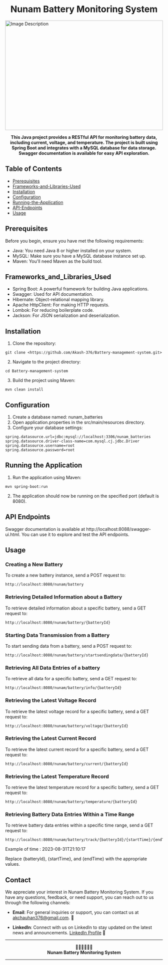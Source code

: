 <h1 align="center"> Nunam Battery Monitoring System</h1>

<img src="https://i.ytimg.com/vi/w1VjDBhL82k/hq720.jpg?sqp=-oaymwEhCK4FEIIDSFryq4qpAxMIARUAAAAAGAElAADIQj0AgKJD&rs=AOn4CLB220PBDbEOUsKkWmK0gCdezmCKyQ" alt="Image Description" width="100%" height="350">

<p align="center">
  <b>This Java project provides a RESTful API for monitoring battery data, including current, voltage, and temperature. The project is built using Spring Boot and integrates with a MySQL database for data storage. Swagger documentation is available for easy API exploration.</b>
</p>

## Table of Contents
- [Prerequisites](#prerequisites)
- [Frameworks-and-Libraries-Used](#frameworks-and-Libraries-Used)
- [Installation](#installation)
- [Configuration](#configuration)
- [Running-the-Application](#running-the-Application)
- [API-Endpoints](#api-Endpoints)
- [Usage](#usage)

## Prerequisites
Before you begin, ensure you have met the following requirements:

- Java: You need Java 8 or higher installed on your system.
- MySQL: Make sure you have a MySQL database instance set up.
- Maven: You'll need Maven as the build tool.

## Frameworks_and_Libraries_Used
- Spring Boot: A powerful framework for building Java applications.
- Swagger: Used for API documentation.
- Hibernate: Object-relational mapping library.
- Apache HttpClient: For making HTTP requests.
- Lombok: For reducing boilerplate code.
- Jackson: For JSON serialization and deserialization.

## Installation
1. Clone the repository:
```
git clone <https://github.com/Akash-376/Battery-management-system.git>
```
2. Navigate to the project directory:
```
cd Battery-management-system
```
3. Build the project using Maven:
```
mvn clean install
```

## Configuration
1. Create a database named: nunam_batteries
2. Open application.properties in the src/main/resources directory.
3. Configure your database settings:
```
spring.datasource.url=jdbc:mysql://localhost:3306/nunam_batteries
spring.datasource.driver-class-name=com.mysql.cj.jdbc.Driver
spring.datasource.username=root
spring.datasource.password=root
```


## Running the Application
1. Run the application using Maven:
```
mvn spring-boot:run
```
2. The application should now be running on the specified port (default is 8080).

## API Endpoints
Swagger documentation is available at http://localhost:8088/swagger-ui.html. You can use it to explore and test the API endpoints.

## Usage
### Creating a New Battery
To create a new battery instance, send a POST request to:
```
http://localhost:8080/nunam/battery
```
### Retrieving Detailed Information about a Battery
To retrieve detailed information about a specific battery, send a GET request to:
```
http://localhost:8080/nunam/battery/{batteryId}
```
### Starting Data Transmission from a Battery
To start sending data from a battery, send a POST request to:
```
http://localhost:8080/nunam/battery/startsendingdata/{batteryId}
```
### Retrieving All Data Entries of a battery
To retrieve all data for a specific battery, send a GET request to:
```
http://localhost:8080/nunam/battery/info/{batteryId}
```
### Retrieving the Latest Voltage Record
To retrieve the latest voltage record for a specific battery, send a GET request to:
```
http://localhost:8080/nunam/battery/voltage/{batteryId}
```
### Retrieving the Latest Current Record
To retrieve the latest current record for a specific battery, send a GET request to:
```
http://localhost:8080/nunam/battery/current/{batteryId}
```
### Retrieving the Latest Temperature Record
To retrieve the latest temperature record for a specific battery, send a GET request to:
```
http://localhost:8080/nunam/battery/temperature/{batteryId}
```
### Retrieving Battery Data Entries Within a Time Range
To retrieve battery data entries within a specific time range, send a GET request to:
```
http://localhost:8080/nunam/battery/track/{batteryId}/{startTime}/{endTime}
```
Example of time : 2023-08-31T21:10:17

Replace {batteryId}, {startTime}, and {endTime} with the appropriate values.

## Contact

We appreciate your interest in Nunam Battery Monitoring System. If you have any questions, feedback, or need support, you can reach out to us through the following channels:

- **Email**: For general inquiries or support, you can contact us at akchauhan376@gmail.com. 📧

- **LinkedIn**: Connect with us on LinkedIn to stay updated on the latest news and announcements. [LinkedIn Profile](https://www.linkedin.com/in/akash-chauhan-729184247/) 🔗


---

<p align="center">
  🙏🏻🙏🏻🙏🏻<br>
  <b> Nunam Battery Monitoring System</b>
</p>

---




























